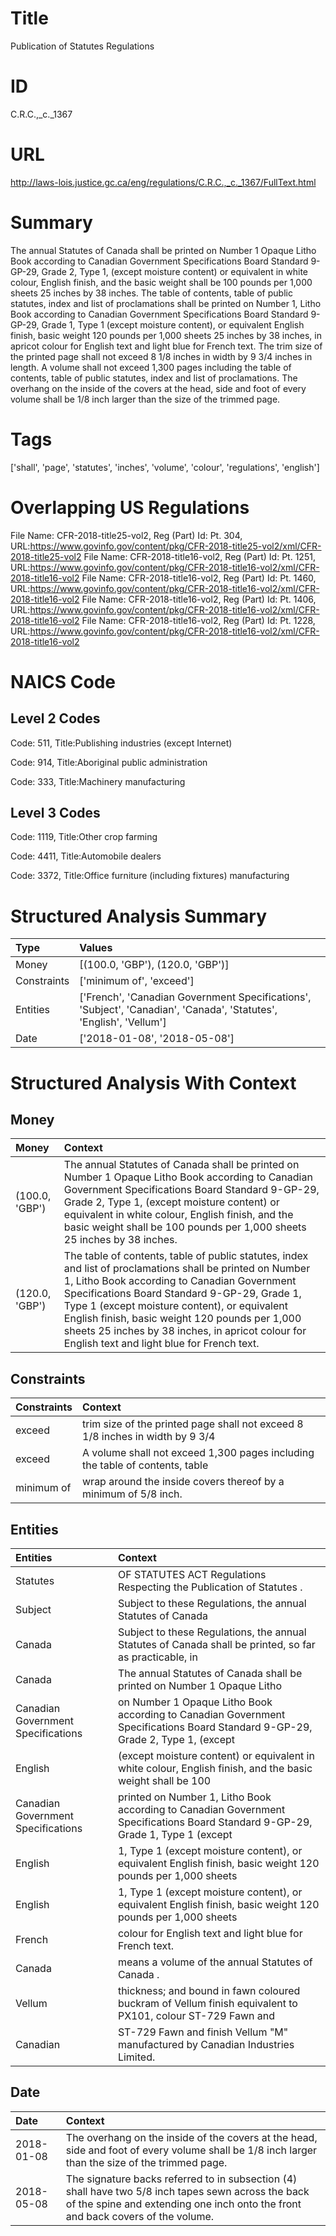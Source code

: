 # Title
Publication of Statutes Regulations


# ID
C.R.C.,_c._1367

# URL
http://laws-lois.justice.gc.ca/eng/regulations/C.R.C.,_c._1367/FullText.html


# Summary
The annual Statutes of Canada shall be printed on Number 1 Opaque Litho Book according to Canadian Government Specifications Board Standard 9-GP-29, Grade 2, Type 1, (except moisture content) or equivalent in white colour, English finish, and the basic weight shall be 100 pounds per 1,000 sheets 25 inches by 38 inches.
The table of contents, table of public statutes, index and list of proclamations shall be printed on Number 1, Litho Book according to Canadian Government Specifications Board Standard 9-GP-29, Grade 1, Type 1 (except moisture content), or equivalent English finish, basic weight 120 pounds per 1,000 sheets 25 inches by 38 inches, in apricot colour for English text and light blue for French text.
The trim size of the printed page shall not exceed 8 1/8 inches in width by 9 3/4 inches in length.
A volume shall not exceed 1,300 pages including the table of contents, table of public statutes, index and list of proclamations.
The overhang on the inside of the covers at the head, side and foot of every volume shall be 1/8 inch larger than the size of the trimmed page.


# Tags
['shall', 'page', 'statutes', 'inches', 'volume', 'colour', 'regulations', 'english']


# Overlapping US Regulations
File Name: CFR-2018-title25-vol2, Reg (Part) Id: Pt. 304, URL:https://www.govinfo.gov/content/pkg/CFR-2018-title25-vol2/xml/CFR-2018-title25-vol2
File Name: CFR-2018-title16-vol2, Reg (Part) Id: Pt. 1251, URL:https://www.govinfo.gov/content/pkg/CFR-2018-title16-vol2/xml/CFR-2018-title16-vol2
File Name: CFR-2018-title16-vol2, Reg (Part) Id: Pt. 1460, URL:https://www.govinfo.gov/content/pkg/CFR-2018-title16-vol2/xml/CFR-2018-title16-vol2
File Name: CFR-2018-title16-vol2, Reg (Part) Id: Pt. 1406, URL:https://www.govinfo.gov/content/pkg/CFR-2018-title16-vol2/xml/CFR-2018-title16-vol2
File Name: CFR-2018-title16-vol2, Reg (Part) Id: Pt. 1228, URL:https://www.govinfo.gov/content/pkg/CFR-2018-title16-vol2/xml/CFR-2018-title16-vol2



# NAICS Code
## Level 2 Codes
Code: 511, Title:Publishing industries (except Internet)

Code: 914, Title:Aboriginal public administration

Code: 333, Title:Machinery manufacturing




## Level 3 Codes
Code: 1119, Title:Other crop farming

Code: 4411, Title:Automobile dealers

Code: 3372, Title:Office furniture (including fixtures) manufacturing







# Structured Analysis Summary
| Type        | Values                                                                                                             |
|:------------|:-------------------------------------------------------------------------------------------------------------------|
| Money       | [(100.0, 'GBP'), (120.0, 'GBP')]                                                                                   |
| Constraints | ['minimum of', 'exceed']                                                                                           |
| Entities    | ['French', 'Canadian Government Specifications', 'Subject', 'Canadian', 'Canada', 'Statutes', 'English', 'Vellum'] |
| Date        | ['2018-01-08', '2018-05-08']                                                                                       |


# Structured Analysis With Context
 


## Money
| Money          | Context                                                                                                                                                                                                                                                                                                                                                                                                        |
|:---------------|:---------------------------------------------------------------------------------------------------------------------------------------------------------------------------------------------------------------------------------------------------------------------------------------------------------------------------------------------------------------------------------------------------------------|
| (100.0, 'GBP') | The annual Statutes of Canada shall be printed on Number 1 Opaque Litho Book according to Canadian Government Specifications Board Standard 9-GP-29, Grade 2, Type 1, (except moisture content) or equivalent in white colour, English finish, and the basic weight shall be 100 pounds per 1,000 sheets 25 inches by 38 inches.                                                                               |
| (120.0, 'GBP') | The table of contents, table of public statutes, index and list of proclamations shall be printed on Number 1, Litho Book according to Canadian Government Specifications Board Standard 9-GP-29, Grade 1, Type 1 (except moisture content), or equivalent English finish, basic weight 120 pounds per 1,000 sheets 25 inches by 38 inches, in apricot colour for English text and light blue for French text. |


## Constraints
| Constraints   | Context                                                                       |
|:--------------|:------------------------------------------------------------------------------|
| exceed        | trim size of the printed page shall not exceed 8 1/8 inches in width by 9 3/4 |
| exceed        | A volume shall not  exceed 1,300 pages including the table of contents, table |
| minimum of    | wrap around the inside covers thereof by a minimum of  5/8 inch.              |


## Entities
| Entities                           | Context                                                                                                                         |
|:-----------------------------------|:--------------------------------------------------------------------------------------------------------------------------------|
| Statutes                           | OF STATUTES ACT Regulations Respecting the Publication of Statutes .                                                            |
| Subject                            | Subject to these Regulations, the annual Statutes of Canada                                                                     |
| Canada                             | Subject to these Regulations, the annual Statutes of  Canada shall be printed, so far as practicable, in                        |
| Canada                             | The annual Statutes of  Canada shall be printed on Number 1 Opaque Litho                                                        |
| Canadian Government Specifications | on Number 1 Opaque Litho Book according to Canadian Government Specifications Board Standard 9-GP-29, Grade 2, Type 1, (except  |
| English                            | (except moisture content) or equivalent in white colour, English finish, and the basic weight shall be 100                      |
| Canadian Government Specifications | printed on Number 1, Litho Book according to Canadian Government Specifications Board Standard 9-GP-29, Grade 1, Type 1 (except |
| English                            | 1, Type 1 (except moisture content), or equivalent English finish, basic weight 120 pounds per 1,000 sheets                     |
| English                            | 1, Type 1 (except moisture content), or equivalent English finish, basic weight 120 pounds per 1,000 sheets                     |
| French                             | colour for English text and light blue for French  text.                                                                        |
| Canada                             | means a volume of the annual Statutes of Canada .                                                                               |
| Vellum                             | thickness; and bound in fawn coloured buckram of Vellum finish equivalent to PX101, colour ST-729 Fawn and                      |
| Canadian                           | ST-729 Fawn and finish Vellum "M" manufactured by Canadian  Industries Limited.                                                 |


## Date
| Date       | Context                                                                                                                                                                                |
|:-----------|:---------------------------------------------------------------------------------------------------------------------------------------------------------------------------------------|
| 2018-01-08 | The overhang on the inside of the covers at the head, side and foot of every volume shall be 1/8 inch larger than the size of the trimmed page.                                        |
| 2018-05-08 | The signature backs referred to in subsection (4) shall have two 5/8 inch tapes sewn across the back of the spine and extending one inch onto the front and back covers of the volume. |


